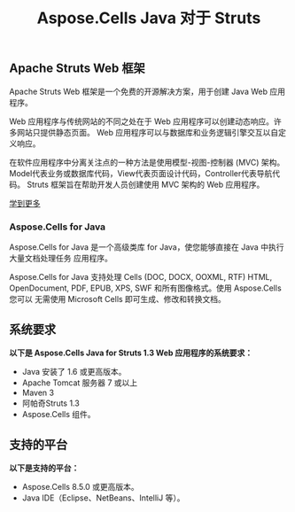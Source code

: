 ﻿---
title: Aspose.Cells Java 对于 Struts
type: docs
weight: 30
url: /zh/java/aspose-cells-java-for-struts/
---
## **Apache Struts Web 框架**
Apache Struts Web 框架是一个免费的开源解决方案，用于创建 Java Web 应用程序。

Web 应用程序与传统网站的不同之处在于 Web 应用程序可以创建动态响应。许多网站只提供静态页面。 Web 应用程序可以与数据库和业务逻辑引擎交互以自定义响应。

在软件应用程序中分离关注点的一种方法是使用模型-视图-控制器 (MVC) 架构。 Model代表业务或数据库代码，View代表页面设计代码，Controller代表导航代码。 Struts 框架旨在帮助开发人员创建使用 MVC 架构的 Web 应用程序。

[学到更多](http://struts.apache.org/birdseye.html)
### **Aspose.Cells for Java**
Aspose.Cells for Java 是一个高级类库 for Java，使您能够直接在 Java 中执行大量文档处理任务
应用程序。

Aspose.Cells for Java 支持处理 Cells (DOC, DOCX, OOXML, RTF) HTML, OpenDocument, PDF, EPUB, XPS, SWF 和所有图像格式。使用 Aspose.Cells 您可以
无需使用 Microsoft Cells 即可生成、修改和转换文档。
## **系统要求**
**以下是 Aspose.Cells Java for Struts 1.3 Web 应用程序的系统要求：**

- Java 安装了 1.6 或更高版本。
- Apache Tomcat 服务器 7 或以上
- Maven 3
- 阿帕奇Struts 1.3
- Aspose.Cells 组件。
## **支持的平台**
**以下是支持的平台：**

- Aspose.Cells 8.5.0 或更高版本。
- Java IDE（Eclipse、NetBeans、IntelliJ 等）。
